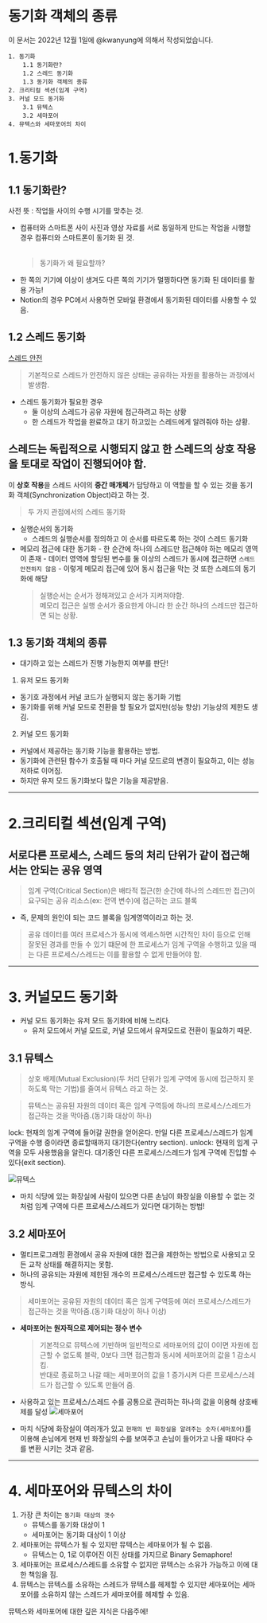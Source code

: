 # **동기화 객체의 종류**

이 문서는 2022년 12월 1일에 @kwanyung에 의해서 작성되었습니다.

```
1. 동기화
    1.1 동기화란?
    1.2 스레드 동기화
    1.3 동기화 객체의 종류
2. 크리티컬 섹션(임계 구역)
3. 커널 모드 동기화
    3.1 뮤텍스
    3.2 세마포어
4. 뮤텍스와 세마포어의 차이
```

# **1.동기화**

## **1.1 동기화란?**

사전 뜻 : 작업들 사이의 수행 시기를 맞추는 것.

- 컴퓨터와 스마트폰 사이 사진과 영상 자료를 서로 동일하게 만드는 작업을 시행할 경우 컴퓨터와 스마트폰이 동기화 된 것.
  <br>
  <br>
  > 동기화가 왜 필요할까?
- 한 쪽의 기기에 이상이 생겨도 다른 쪽의 기기가 멀쩡하다면 동기화 된 데이터를 활용 가능!
- Notion의 경우 PC에서 사용하면 모바일 환경에서 동기화된 데이터를 사용할 수 있음.

## **1.2 스레드 동기화**

[스레드 안전](https://github.com/monthly-cs/2022-11/blob/main/%ED%94%84%EB%A1%9C%EC%84%B8%EC%8A%A4%2C%20%EC%8A%A4%EB%A0%88%EB%93%9C/2.%20PCB%EC%99%80%20Context%20Switching.md)

> 기본적으로 스레드가 안전하지 않은 상태는 공유하는 자원을 활용하는 과정에서 발생함.

- 스레드 동기화가 필요한 경우
  - 둘 이상의 스레드가 공유 자원에 접근하려고 하는 상황
  - 한 스레드가 작업을 완료하고 대기 하고있는 스레드에게 알려줘야 하는 상황.

## 스레드는 독립적으로 시행되지 않고 한 스레드의 **상호 작용**을 토대로 작업이 진행되어야 함.

이 **상호 작용**을 스레드 사이의 **중간 매개체**가 담당하고 이 역할을 할 수 있는 것을 동기화 객체(Synchronization Object)라고 하는 것.

> 두 가지 관점에서의 스레드 동기화

- 실행순서의 동기화
  - 스레드의 실행순서를 정의하고 이 순서를 따르도록 하는 것이 스레드 동기화
- 메모리 접근에 대한 동기화 - 한 순간에 하나의 스레드만 접근해야 하는 메모리 영역이 존재 - 데이터 영역에 할당된 변수를 둘 이상의 스레드가 동시에 접근하면 `스레드 안전하지 않음` - 이렇게 메모리 접근에 있어 동시 접근을 막는 것 또한 스레드의 동기화에 해당
  > 실행순서는 순서가 정해져있고 순서가 지켜져야함.
  > <br>메모리 접근은 실행 순서가 중요한게 아니라 한 순간 하나의 스레드만 접근하면 되는 상황.

## **1.3 동기화 객체의 종류**

- 대기하고 있는 스레드가 진행 가능한지 여부를 판단!

1. 유저 모드 동기화

- 동기호 과정에서 커널 코드가 실행되지 않는 동기화 기법
- 동기화를 위해 커널 모드로 전환을 할 필요가 없지만(성능 향상) 기능상의 제한도 생김.

2. 커널 모드 동기화

- 커널에서 제공하는 동기화 기능을 활용하는 방법.
- 동기화에 관련된 함수가 호출될 때 마다 커널 모드로의 변경이 필요하고, 이는 성능 저하로 이어짐.
- 하지만 유저 모드 동기화보다 많은 기능을 제공받음.

---

# **2.크리티컬 섹션(임계 구역)**

## 서로다른 프로세스, 스레드 등의 처리 단위가 같이 접근해서는 안되는 공유 영역

> 임계 구역(Critical Section)은 배타적 접근(한 순간에 하나의 스레드만 접근)이 요구되는 공유 리소스(ex: 전역 변수)에 접근하는 코드 블록

- 즉, 문제의 원인이 되는 코드 블록을 임계영역이라고 하는 것.

> 공유 데이터를 여러 프로세스가 동시에 엑세스하면 시간적인 차이 등으로 인해 잘못된 경과를 만들 수 있기 떄문에 한 프로세스가 임계 구역을 수행하고 있을 때는 다른 프로세스/스레드는 이를 활용할 수 없게 만들어야 함.

---

# **3. 커널모드 동기화**

- 커널 모드 동기화는 유저 모드 동기화에 비해 느리다.
  - 유저 모드에서 커널 모드로, 커널 모드에서 유저모드로 전환이 필요하기 때문.

## **3.1 뮤텍스**

> 상호 배제(Mutual Exclusion)(두 처리 단위가 임계 구역에 동시에 접근하지 못하도록 막는 기법)를 줄여서 뮤텍스 라고 하는 것.

> 뮤텍스는 공유된 자원의 데이터 혹은 임계 구역등에 하나의 프로세스/스레드가 접근하는 것을 막아줌.(동기화 대상이 하나)

lock: 현재의 임계 구역에 들어갈 권한을 얻어온다. 만일 다른 프로세스/스레드가 임계 구역을 수행 중이라면 종료할때까지 대기한다(entry section).
unlock: 현재의 임계 구역을 모두 사용했음을 알린다. 대기중인 다른 프로세스/스레드가 임계 구역에 진입할 수 있다(exit section).


![뮤텍스](https://user-images.githubusercontent.com/71562311/205255349-4751ebb3-213e-40dc-8cf3-74738ceaa7fc.png)

- 마치 식당에 있는 화장실에 사람이 있으면 다른 손님이 화장실을 이용할 수 없는 것 처럼 임계 구역에 다른 프로세스/스레드가 있다면 대기하는 방법!

## **3.2 세마포어**

- 멀티프로그래밍 환경에서 공유 자원에 대한 접근을 제한하는 방법으로 사용되고 모든 교착 상태를 해결하지는 못함.
- 하나의 공유되는 자원에 제한된 개수의 프로세스/스레드만 접근할 수 있도록 하는 방식.

> 세마포어는 공유된 자원의 데이터 혹은 임계 구역등에 여러 프로세스/스레드가 접근하는 것을 막아줌.(동기화 대상이 하나 이상)

- **세마포어는 원자적으로 제어되는 정수 변수**

  > 기본적으로 뮤텍스에 기반하며 일반적으로 세마포어의 값이 0이면 자원에 접근할 수 없도록 블락, 0보다 크면 접근함과 동시에 세마포어의 값을 1 감소시킴.
  > <br>반대로 종료하고 나갈 때는 세마포어의 값을 1 증가시켜 다른 프로세스/스레드가 접근할 수 있도록 만들어 줌.

- 사용하고 있는 프로세스/스레드 수를 공통으로 관리하는 하나의 값을 이용해 상호배제를 달성
  ![세마포어](https://user-images.githubusercontent.com/71562311/205255389-10660323-4757-4767-bbb3-5ffa60d39896.png)


- 마치 식당에 화장실이 여러개가 있고 `현재의 빈 화장실을 알려주는 숫자(세마포어)`를 이용해 손님에게 현재 빈 화장실의 수를 보여주고 손님이 들어가고 나올 때마다 수를 변환 시키는 것과 같음.

---

# **4. 세마포어와 뮤텍스의 차이**

1. 가장 큰 차이는 `동기화 대상의 갯수`
   - 뮤텍스를 동기화 대상이 1
   - 세마포어는 동기화 대상이 1 이상
2. 세마포어는 뮤텍스가 될 수 있지만 뮤텍스는 세마포어가 될 수 없음.
   - 뮤텍스는 0, 1로 이루어진 이진 상태를 가지므로 Binary Semaphore!
3. 세마포어는 프로세스/스레드를 소유할 수 없지만 뮤텍스는 소유가 가능하고 이에 대한 책임을 짐.
4. 뮤텍스는 뮤텍스를 소유하는 스레드가 뮤텍스를 헤제할 수 있지만 세마포어는 세마포어를 소유하지 않는 스레드가 세마포어를 헤제할 수 있음.

뮤텍스와 세마포어에 대한 깊은 지식은 다음주에!
